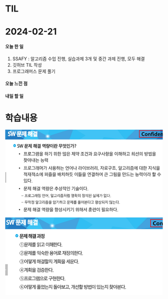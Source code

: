 # TIL 
# 2024-02-21

#### 오늘 한 일
1. SSAFY : 알고리즘 수업 진행, 실습과제 3개 및 중간 과제 진행, 모두 해결
2. 깃허브 TIL 작성
3. 프로그래머스 문제 풀기

#### 오늘 느낀 점


#### 내일 할 일

# 학습내용

![img.png](img.png)
![img_1.png](img_1.png)

